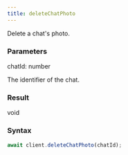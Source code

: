 ```yaml
---
title: deleteChatPhoto
---
```


Delete a chat's photo.


### Parameters 

<div class="flex flex-col gap-3"><div><div class="font-mono" id="p_chatId" data-anchor><span class="font-bold">chatId</span><span class="opacity-50">:</span> <span>number</span></div><div class="pl-3"><div class="no-margin">

The identifier of the chat.

</div></div></div></div>

### Result 

<div class="font-mono"><span>void</span></div>

### Syntax

```ts
await client.deleteChatPhoto(chatId);
```



